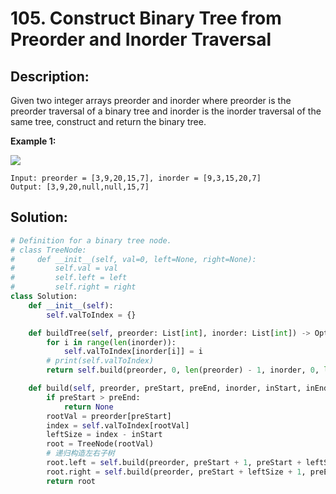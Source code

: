 # 105. Construct Binary Tree from Preorder and Inorder Traversal

## Description:
Given two integer arrays preorder and inorder where preorder is the preorder traversal of a binary tree and inorder is the inorder traversal of the same tree, construct and return the binary tree.

 

__Example 1:__

<img src="https://assets.leetcode.com/uploads/2021/02/19/tree.jpg">

```
Input: preorder = [3,9,20,15,7], inorder = [9,3,15,20,7]
Output: [3,9,20,null,null,15,7]
```


## Solution:
    
```py
# Definition for a binary tree node.
# class TreeNode:
#     def __init__(self, val=0, left=None, right=None):
#         self.val = val
#         self.left = left
#         self.right = right
class Solution:
    def __init__(self):
        self.valToIndex = {}

    def buildTree(self, preorder: List[int], inorder: List[int]) -> Optional[TreeNode]:
        for i in range(len(inorder)):
            self.valToIndex[inorder[i]] = i
        # print(self.valToIndex)
        return self.build(preorder, 0, len(preorder) - 1, inorder, 0, len(inorder) - 1)

    def build(self, preorder, preStart, preEnd, inorder, inStart, inEnd):
        if preStart > preEnd:
            return None
        rootVal = preorder[preStart]
        index = self.valToIndex[rootVal]
        leftSize = index - inStart
        root = TreeNode(rootVal)
        # 递归构造左右子树
        root.left = self.build(preorder, preStart + 1, preStart + leftSize, inorder, inStart, index - 1)
        root.right = self.build(preorder, preStart + leftSize + 1, preEnd, inorder, index + 1, inEnd)
        return root
```    